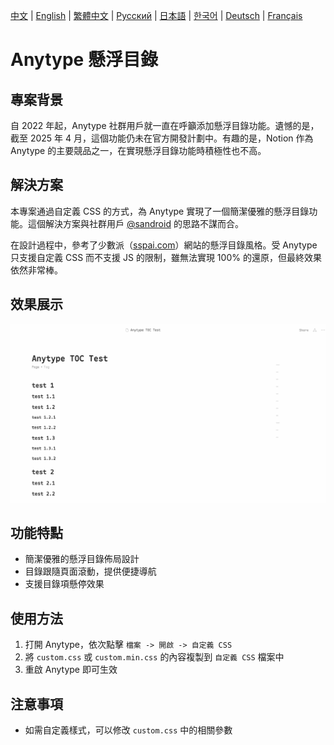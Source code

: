 [中文](../README.md) | [English](README_en-US.md) | [繁體中文](README_zh-TW.md) | [Русский](README_ru-RU.md) | [日本語](README_ja-JP.md) | [한국어](README_ko-KR.md) | [Deutsch](README_de-DE.md) | [Français](README_fr-FR.md)

# Anytype 懸浮目錄

## 專案背景
自 2022 年起，Anytype 社群用戶就一直在呼籲添加懸浮目錄功能。遺憾的是，截至 2025 年 4 月，這個功能仍未在官方開發計劃中。有趣的是，Notion 作為 Anytype 的主要競品之一，在實現懸浮目錄功能時積極性也不高。

## 解決方案
本專案通過自定義 CSS 的方式，為 Anytype 實現了一個簡潔優雅的懸浮目錄功能。這個解決方案與社群用戶 [@sandroid](https://community.anytype.io/t/custom-table-of-contents-custom-css/27360/8) 的思路不謀而合。

在設計過程中，參考了少數派（[sspai.com](https://sspai.com)）網站的懸浮目錄風格。受 Anytype 只支援自定義 CSS 而不支援 JS 的限制，雖無法實現 100% 的還原，但最終效果依然非常棒。

## 效果展示
![懸浮目錄效果演示](../image/IMG_20250411_234639.gif)

## 功能特點
- 簡潔優雅的懸浮目錄佈局設計
- 目錄跟隨頁面滾動，提供便捷導航
- 支援目錄項懸停效果

## 使用方法
1. 打開 Anytype，依次點擊 `檔案 -> 開啟 -> 自定義 CSS`
2. 將 `custom.css` 或 `custom.min.css` 的內容複製到 `自定義 CSS` 檔案中
3. 重啟 Anytype 即可生效

## 注意事項
- 如需自定義樣式，可以修改 `custom.css` 中的相關參數 
